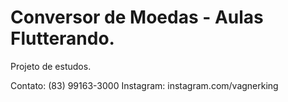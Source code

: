 # Conversor de Moedas - Aulas Flutterando.

Projeto de estudos.

Contato: (83) 99163-3000
Instagram: instagram.com/vagnerking
